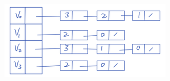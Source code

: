 ![选择题5](https://github.com/SUTFutureCoder/Prometheus/blob/main/docs/%E9%A2%98%E5%BA%93/%E8%8C%84%E5%AD%90%E7%A7%91%E6%8A%80%E7%AE%97%E6%B3%95/choice_5.png)
